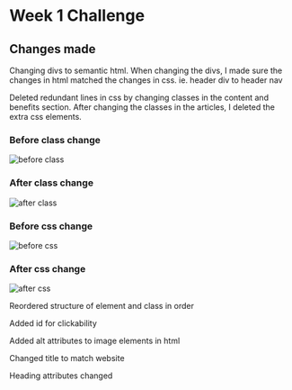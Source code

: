 # Week 1 Challenge

## Changes made

Changing divs to semantic html. When changing the divs, I made sure the changes in html matched the changes in css. ie. header div to header nav

Deleted redundant lines in css by changing classes in the content and benefits section. After changing the classes in the articles, I deleted the extra css elements. 

### Before class change

![before class](https://user-images.githubusercontent.com/104803542/171451769-d1daf8c9-3926-42b1-82db-aa4758db6111.png) 

### After class change

![after class](https://user-images.githubusercontent.com/104803542/171451860-96d3e488-a10b-4247-8bc8-43aadba22bc4.png)

### Before css change

![before css](https://user-images.githubusercontent.com/104803542/171451887-f4766b3d-fc58-42f9-8f7a-e2e49e0aeafb.png)

### After css change

![after css](https://user-images.githubusercontent.com/104803542/171451914-6bbe4b2c-8b48-40b2-9c89-93c4e5029cdb.png)


Reordered structure of element and class in order

Added id for clickability

Added alt attributes to image elements in html

Changed title to match website

Heading attributes changed
